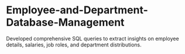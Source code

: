# Employee-and-Department-Database-Management
Developed comprehensive SQL queries to extract insights on employee details, salaries, job roles, and department distributions. 

